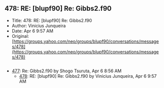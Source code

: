 ## 478: RE: [blupf90] Re: Gibbs2.f90

- Title: 478: RE: [blupf90] Re: Gibbs2.f90
- Author: Vinicius Junqueira
- Date: Apr 6 9:57 AM
- Original: [https://groups.yahoo.com/neo/groups/blupf90/conversations/messages/478](https://groups.yahoo.com/neo/groups/blupf90/conversations/messages/478)

```

```

- [477](0477.md): Re: Gibbs2.f90 by Shogo Tsuruta, Apr 6 8:56 AM
    - [478](0478.md): RE: [blupf90] Re: Gibbs2.f90 by Vinicius Junqueira, Apr 6 9:57 AM
